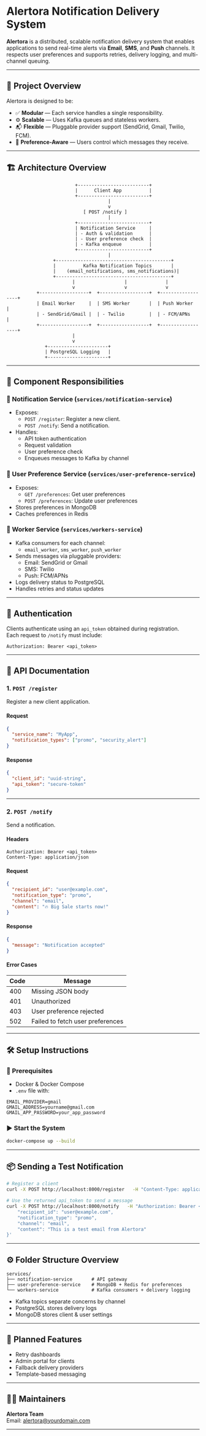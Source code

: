# Alertora Notification Delivery System

**Alertora** is a distributed, scalable notification delivery system that enables applications to send real-time alerts via **Email**, **SMS**, and **Push** channels. It respects user preferences and supports retries, delivery logging, and multi-channel queuing.

---

## 🧭 Project Overview

Alertora is designed to be:

- ✅ **Modular** — Each service handles a single responsibility.
- ⚙️ **Scalable** — Uses Kafka queues and stateless workers.
- 📬 **Flexible** — Pluggable provider support (SendGrid, Gmail, Twilio, FCM).
- 🔐 **Preference-Aware** — Users control which messages they receive.

---

## 🏗️ Architecture Overview

```
                         +--------------------------+
                         |      Client App          |
                         +--------------------------+
                                     |
                                     v
                            [ POST /notify ]
                                     |
                         +--------------------------+
                         | Notification Service     |
                         | - Auth & validation      |
                         | - User preference check  |
                         | - Kafka enqueue          |
                         +--------------------------+
                                     |
                 +------------------------------------------+
                 |          Kafka Notification Topics       |
                 |    (email_notifications, sms_notifications)|
                 +------------------------------------------+
                        |                  |              |
                        v                  v              v
           +------------------+  +------------------+  +------------------+
           | Email Worker     |  | SMS Worker       |  | Push Worker      |
           | - SendGrid/Gmail |  | - Twilio         |  | - FCM/APNs       |
           +------------------+  +------------------+  +------------------+
                        |
                        v
              +----------------------+
              | PostgreSQL Logging   |
              +----------------------+
```

---

## 🧩 Component Responsibilities

### 🔹 Notification Service (`services/notification-service`)
- Exposes:
  - `POST /register`: Register a new client.
  - `POST /notify`: Send a notification.
- Handles:
  - API token authentication
  - Request validation
  - User preference check
  - Enqueues messages to Kafka by channel

### 🔹 User Preference Service (`services/user-preference-service`)
- Exposes:
  - `GET /preferences`: Get user preferences
  - `POST /preferences`: Update user preferences
- Stores preferences in MongoDB
- Caches preferences in Redis

### 🔹 Worker Service (`services/workers-service`)
- Kafka consumers for each channel:
  - `email_worker`, `sms_worker`, `push_worker`
- Sends messages via pluggable providers:
  - Email: SendGrid or Gmail
  - SMS: Twilio
  - Push: FCM/APNs
- Logs delivery status to PostgreSQL
- Handles retries and status updates

---

## 🔐 Authentication

Clients authenticate using an `api_token` obtained during registration.  
Each request to `/notify` must include:

```
Authorization: Bearer <api_token>
```

---

## 🚀 API Documentation

### 1. `POST /register`

Register a new client application.

#### Request

```json
{
  "service_name": "MyApp",
  "notification_types": ["promo", "security_alert"]
}
```

#### Response

```json
{
  "client_id": "uuid-string",
  "api_token": "secure-token"
}
```

---

### 2. `POST /notify`

Send a notification.

#### Headers

```
Authorization: Bearer <api_token>
Content-Type: application/json
```

#### Request

```json
{
  "recipient_id": "user@example.com",
  "notification_type": "promo",
  "channel": "email",
  "content": "🔥 Big Sale starts now!"
}
```

#### Response

```json
{
  "message": "Notification accepted"
}
```

#### Error Cases

| Code | Message                             |
|------|-------------------------------------|
| 400  | Missing JSON body                   |
| 401  | Unauthorized                        |
| 403  | User preference rejected            |
| 502  | Failed to fetch user preferences    |

---

## 🛠️ Setup Instructions

### 📁 Prerequisites

- Docker & Docker Compose
- `.env` file with:

```env
EMAIL_PROVIDER=gmail
GMAIL_ADDRESS=yourname@gmail.com
GMAIL_APP_PASSWORD=your_app_password
```

### ▶️ Start the System

```bash
docker-compose up --build
```

---

## 📦 Sending a Test Notification

```bash
# Register a client
curl -X POST http://localhost:8000/register   -H "Content-Type: application/json"   -d '{"service_name": "MyApp", "notification_types": ["promo"]}'

# Use the returned api_token to send a message
curl -X POST http://localhost:8000/notify   -H "Authorization: Bearer <api_token>"   -H "Content-Type: application/json"   -d '{
    "recipient_id": "user@example.com",
    "notification_type": "promo",
    "channel": "email",
    "content": "This is a test email from Alertora"
}'
```

---

## ⚙️ Folder Structure Overview

```
services/
├── notification-service       # API gateway
├── user-preference-service    # MongoDB + Redis for preferences
└── workers-service            # Kafka consumers + delivery logging
```

- Kafka topics separate concerns by channel
- PostgreSQL stores delivery logs
- MongoDB stores client & user settings

---

## 📌 Planned Features

- Retry dashboards
- Admin portal for clients
- Fallback delivery providers
- Template-based messaging

---

## 🧑‍💻 Maintainers

**Alertora Team**  
Email: alertora@yourdomain.com

---